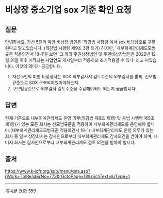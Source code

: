 # 비상장 중소기업 sox 기준 확인 요청

## 질문
안녕하세요.
자산 5천억 미만 비상장 법인은 '외감법 시행령'에서 sox 비대상으로 구분된다고 알고있습니다.
(외감법 시행령 제9조 3항 의거)
하지만, '내부회계관리제도모범규준 적용의견서 18-1'을 보면
'그 외의 주권상장법인 및 주권비상장법인은 2022년 12월 31일 이후 시작되는 사업연도 개시일부터 적용하되 조기적용할 수 있다'
라고 써있습니다.
이것의 의미가 궁금합니다.
1. 자산 5천억 미만 비상장사는 SOX 외부감사시 검토수준의 외부감사를 받되, 신모범규준으로 SOX 구축되어있어야하는지.
2. 구모범규준으로 외부감사 검토수준을 수감해야되도 되는지 궁금합니다.

## 답변
현재 기준으로 내부회계관리제도 운영 의무(외감법 제8조 제1항 및 동법 시행령 제9조 제1항)가 있는 모든 회사는 신모범규준을 적용하여 내부회계관리제도를 운영해야 합니다.(내부회계관리제도모범규준 적용의견서 18-1)
내부회계관리제도 운영 의무가 있는 회사 중 일부 상장회사는 감사인으로부터 내부회계관리제도 감사의견을 받아야 하며, 나머지 회사는 감사인으로부터 내부회계관리제도 검토 의견을 받아야 합니다.

## 출처
https://www.k-icfr.org/sub/menu/qna.asp?rWork=TblRead&rNo=773&rGotoPage=18&rSchText=&rType=1

---
*게시글 번호: 559*
